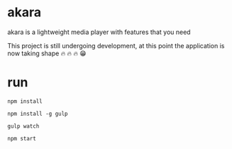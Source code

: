 # akara
akara is a lightweight media player with features that you need

This project is still undergoing development, at this point the application is now taking shape :fire: :fire: :fire: :grin:

# run

`npm install`

`npm install -g gulp`

`gulp watch`


`npm start`

